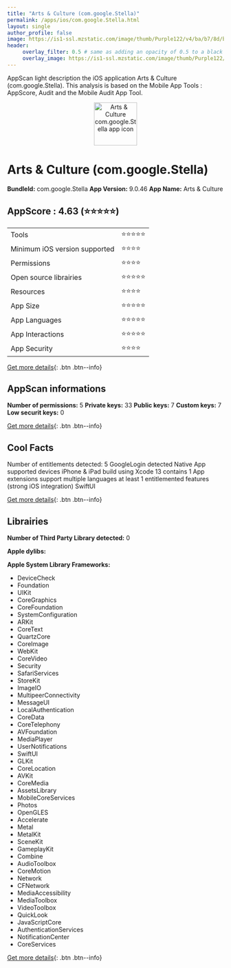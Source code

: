 ```yaml
---
title: "Arts & Culture (com.google.Stella)"
permalink: /apps/ios/com.google.Stella.html
layout: single
author_profile: false
image: https://is1-ssl.mzstatic.com/image/thumb/Purple122/v4/ba/b7/8d/bab78d62-aa66-14f7-bc27-92e15ad0a910/AppIcon-0-1x_U007emarketing-0-0-0-6-0-0-85-220.png/512x512bb.jpg
header: 
     overlay_filter: 0.5 # same as adding an opacity of 0.5 to a black background
     overlay_image: https://is1-ssl.mzstatic.com/image/thumb/Purple122/v4/ba/b7/8d/bab78d62-aa66-14f7-bc27-92e15ad0a910/AppIcon-0-1x_U007emarketing-0-0-0-6-0-0-85-220.png/512x512bb.jpg
---
```

AppScan light description the iOS application Arts & Culture (com.google.Stella). This analysis is based on the Mobile App Tools : AppScore, Audit and the Mobile Audit App Tool.

  
  
<div style="text-align: center;"><img src="https://is1-ssl.mzstatic.com/image/thumb/Purple122/v4/ba/b7/8d/bab78d62-aa66-14f7-bc27-92e15ad0a910/AppIcon-0-1x_U007emarketing-0-0-0-6-0-0-85-220.png/512x512bb.jpg" width="100" height="100" alt="Arts & Culture com.google.Stella app icon"></div>  
  
# Arts & Culture (com.google.Stella)

**BundleId:** com.google.Stella
**App Version:** 9.0.46
**App Name:** Arts & Culture


## AppScore : 4.63 (⭐️⭐️⭐️⭐️⭐️) 

<table>
<tr><td> Tools </td><td> ⭐️⭐️⭐️⭐️⭐️ </td></tr>
<tr><td> Minimum iOS version supported </td><td> ⭐️⭐️⭐️⭐️ </td></tr>
<tr><td> Permissions </td><td> ⭐️⭐️⭐️⭐️ </td></tr>
<tr><td> Open source librairies </td><td> ⭐️⭐️⭐️⭐️⭐️ </td></tr>
<tr><td> Resources </td><td> ⭐️⭐️⭐️⭐️ </td></tr>
<tr><td> App Size </td><td> ⭐️⭐️⭐️⭐️⭐️ </td></tr>
<tr><td> App Languages </td><td> ⭐️⭐️⭐️⭐️⭐️ </td></tr>
<tr><td> App Interactions </td><td> ⭐️⭐️⭐️⭐️⭐️ </td></tr>
<tr><td> App Security </td><td> ⭐️⭐️⭐️⭐️ </td></tr>
</table>

[Get more details](/pricing.html){: .btn .btn--info}  
  
## AppScan informations 

**Number of permissions:** 5
**Private keys:** 33
**Public keys:** 7
**Custom keys:** 7
**Low securit keys:** 0
  
[Get more details](/pricing.html){: .btn .btn--info}

## Cool Facts

Number of entitlements detected: 5
GoogleLogin detected
Native App
supported devices iPhone & iPad
build using Xcode 13
contains 1 App extensions
support multiple languages
at least 1 entitlemented features (strong iOS integration)
SwiftUI
  
[Get more details](/pricing.html){: .btn .btn--info}

## Librairies 
**Number of Third Party Library detected:** 0

**Apple dylibs:**


**Apple System Library Frameworks:**
- DeviceCheck
- Foundation
- UIKit
- CoreGraphics
- CoreFoundation
- SystemConfiguration
- ARKit
- CoreText
- QuartzCore
- CoreImage
- WebKit
- CoreVideo
- Security
- SafariServices
- StoreKit
- ImageIO
- MultipeerConnectivity
- MessageUI
- LocalAuthentication
- CoreData
- CoreTelephony
- AVFoundation
- MediaPlayer
- UserNotifications
- SwiftUI
- GLKit
- CoreLocation
- AVKit
- CoreMedia
- AssetsLibrary
- MobileCoreServices
- Photos
- OpenGLES
- Accelerate
- Metal
- MetalKit
- SceneKit
- GameplayKit
- Combine
- AudioToolbox
- CoreMotion
- Network
- CFNetwork
- MediaAccessibility
- MediaToolbox
- VideoToolbox
- QuickLook
- JavaScriptCore
- AuthenticationServices
- NotificationCenter
- CoreServices


  
[Get more details](/pricing.html){: .btn .btn--info}

